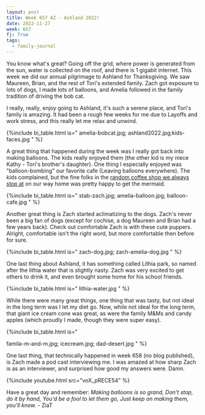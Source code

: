 ```yaml
---
layout: post
title: Week 657 AZ - Ashland 2022!
date: 2022-11-27
week: 657
fj: True
tags:
  - family-journal
---
```

You know what's great? Going off the grid, where power is generated from the sun, water is collected on the roof, and there is 1 gigabit internet.  This week we did our annual pilgrimage to Ashland for Thanksgiving. We saw Maureen, Brian, and the rest of Tori's extended family. Zach got exposure to lots of dogs, I made lots of balloons, and Amelia followed in the family tradition of driving the bob cat.

I really, really, enjoy going to Ashland, it's such a serene place, and Tori's family is amazing.  It had been a rough few weeks for me due to Layoffs and work stress, and this really let me relax and unwind.

{%include bi_table.html is="
amelia-bobcat.jpg; ashland2022.jpg;kids-faces.jpg
" %}

A great thing that happened during the week was I really got back into making balloons. The kids really enjoyed them (the other kid is my niece Kathy - Tori's brother's daughter).  One thing I especially enjoyed was "balloon-bombing" our favorite cafe (Leaving balloons everywhere). The kids complained, but the fine folks in the [random coffee shop we always stop at](https://www.google.com/maps/place/Oregon+Sunshine+Espresso/@42.9313611,-123.2827359,17z/data=!4m13!1m7!3m6!1s0x0:0xcb0e4625bd794049!2zNDLCsDU1JzUyLjkiTiAxMjPCsDE2JzUwLjAiVw!3b1!8m2!3d42.9313611!4d-123.2805472!3m4!1s0x54c5b566a1ecd389:0xc06bfcdb00a1319d!8m2!3d42.9311139!4d-123.2810285) on our way home was pretty happy to get the mermaid.

{%include bi_table.html is="
stab-zach.jpg;
amelia-balloon.jpg;
balloon-cafe.jpg
" %}


Another great thing is Zach started aclimatizing to the dogs. Zach's never been a big fan of dogs (except for cochise, a dog Maureen and Brian had a few years back). Check out comfortable Zach is with these cute puppers. Alright, comfortable isn't the right word, but more comfortable then before for sure.

{%include bi_table.html is="
zach-dog.jpg;
zach-amelia-dog.jpg
" %}

One last thing about Ashland, it has something called Lithia park, so named after the lithia water that is slightly nasty. Zach was very excited to get others to drink it, and even brought some home for his school friends.

{%include bi_table.html is="
lithia-water.jpg
" %}



While there were many great things, one thing that was tasty, but not ideal in the long term was I let my diet go. Now, while not ideal for the long term, that giant ice cream cone was great, as were the family M&Ms and candy apples (which proudly I made, though they were super easy).

{%include bi_table.html is="

famila-m-and-m.jpg; icecream.jpg;
dad-desert.jpg
" %}


One last thing, that technically happened  in week 658 (no blog published), is Zach made a pod cast interviewing me. I was amazed at how sharp Zach is as an interviewer, and surprised how good my answers were. Damn.

{%include youtube.html src="voX_pRECE54" %}



Have a great day and remember: _Making balloons is so grand,
Don't stop, do it by hand,
You'd be a fool to let them go,
Just keep on making them, you'll know._ - ZiaT

